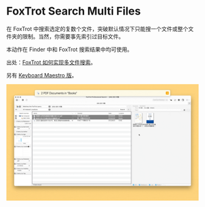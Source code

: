 # FoxTrot Search Multi Files

在 FoxTrot 中搜索选定的复数个文件，突破默认情况下只能搜一个文件或整个文件夹的限制。当然，你需要事先索引过目标文件。

本动作在 Finder 中和 FoxTrot 搜索结果中均可使用。

出处：[FoxTrot 如何实现多文件搜索](https://utgd.net/article/21008/)。

另有 [Keyboard Maestro 版](https://github.com/BlackwinMin/Keyboard-Maestro-gallery/tree/master/FoxTrot%20Search%20Multi%20Files)。

![img](img.gif)
